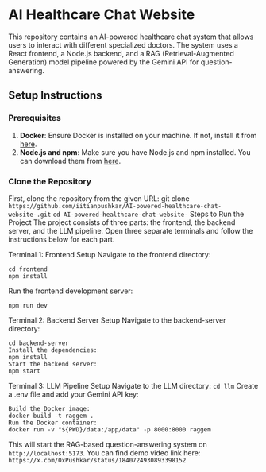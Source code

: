 # AI Healthcare Chat Website

This repository contains an AI-powered healthcare chat system that allows users to interact with different specialized doctors. The system uses a React frontend, a Node.js backend, and a RAG (Retrieval-Augmented Generation) model pipeline powered by the Gemini API for question-answering.

## Setup Instructions

### Prerequisites
1. **Docker**: Ensure Docker is installed on your machine. If not, install it from [here](https://docs.docker.com/get-docker/).
2. **Node.js and npm**: Make sure you have Node.js and npm installed. You can download them from [here](https://nodejs.org/).

### Clone the Repository

First, clone the repository from the given URL:
git clone `https://github.com/iitianpushkar/AI-powered-healthcare-chat-website-.git`
`cd AI-powered-healthcare-chat-website-`
Steps to Run the Project
The project consists of three parts: the frontend, the backend server, and the LLM pipeline. Open three separate terminals and follow the instructions below for each part.

Terminal 1: Frontend Setup
Navigate to the frontend directory:
```
cd frontend
npm install
```
Run the frontend development server:
```
npm run dev
```

Terminal 2: Backend Server Setup
Navigate to the backend-server directory:
```
cd backend-server
Install the dependencies:
npm install
Start the backend server:
npm start
```

Terminal 3: LLM Pipeline Setup
Navigate to the LLM directory:
`cd llm`
Create a .env file and add your Gemini API key:
```
Build the Docker image:
docker build -t raggem .
Run the Docker container:
docker run -v "${PWD}/data:/app/data" -p 8000:8000 raggem
```
This will start the RAG-based question-answering system on `http://localhost:5173`.
You can find demo video link here: `https://x.com/0xPushkar/status/1840724930893398152`
